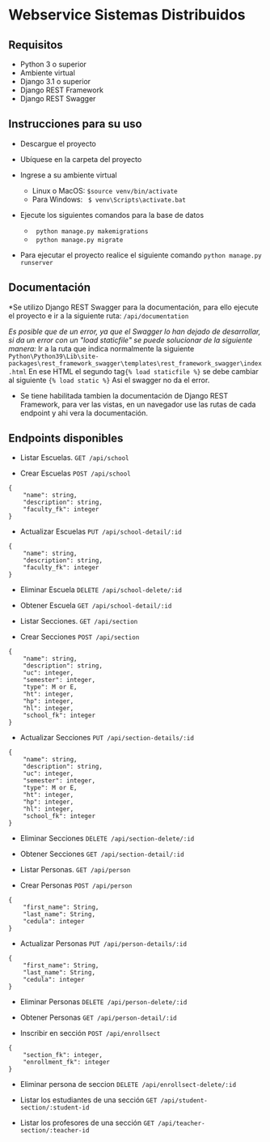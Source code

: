 # Webservice Sistemas Distribuidos

## Requisitos
* Python 3 o superior
* Ambiente virtual
* Django 3.1 o superior
* Django REST Framework
* Django REST Swagger

## Instrucciones para su uso
* Descargue el proyecto
* Ubíquese en la carpeta del proyecto 
* Ingrese a su ambiente virtual 
  * Linux o MacOS:  ``` $source venv/bin/activate ```
  * Para Windows: ```  $ venv\Scripts\activate.bat ```

* Ejecute los siguientes comandos para la base de datos
  * ```  python manage.py makemigrations ```
  * ```  python manage.py migrate ```
  
* Para ejecutar el proyecto realice el siguiente comando
```python manage.py runserver```
## Documentación

*Se utilizo Django REST Swagger para la documentación, para ello ejecute el proyecto e ir a la siguiente ruta:
```/api/documentation```

*Es posible que de un error, ya que el Swagger lo han dejado de desarrollar, si da un error con un "load staticfile" se puede solucionar de la siguiente manera:*
Ir a la ruta que indica normalmente la siguiente
``Python\Python39\Lib\site-packages\rest_framework_swagger\templates\rest_framework_swagger\index.html``
En ese HTML el segundo tag```{% load staticfile %}``` se debe cambiar al siguiente
```{% load static %}```
Asi el swagger no da el error.

* Se tiene habilitada tambien la documentación de Django REST Framework, para ver las vistas, en un navegador use las rutas de cada endpoint y ahi vera la documentación.
## Endpoints disponibles

* Listar Escuelas.
```GET /api/school```

* Crear Escuelas
```POST /api/school```
```Body:
{
    "name": string,
    "description": string,
    "faculty_fk": integer
}
```

* Actualizar Escuelas
```PUT /api/school-detail/:id```
```Body:
{
    "name": string,
    "description": string,
    "faculty_fk": integer
}
```

* Eliminar Escuela
```DELETE /api/school-delete/:id```

* Obtener Escuela
```GET /api/school-detail/:id```

* Listar Secciones.
```GET /api/section```

* Crear Secciones
```POST /api/section```
```Body:
{
    "name": string,
    "description": string,
    "uc": integer,
    "semester": integer,
    "type": M or E,
    "ht": integer,
    "hp": integer,
    "hl": integer,
    "school_fk": integer
}
```
* Actualizar Secciones
```PUT /api/section-details/:id```
```Body:
{
    "name": string,
    "description": string,
    "uc": integer,
    "semester": integer,
    "type": M or E,
    "ht": integer,
    "hp": integer,
    "hl": integer,
    "school_fk": integer
}
```
* Eliminar Secciones
```DELETE /api/section-delete/:id```

* Obtener Secciones
```GET /api/section-detail/:id```

* Listar Personas.
```GET /api/person```

* Crear Personas
```POST /api/person```
```Body:
{
    "first_name": String,
    "last_name": String,
    "cedula": integer
}
```
* Actualizar Personas
```PUT /api/person-details/:id```
```Body:
{
    "first_name": String,
    "last_name": String,
    "cedula": integer
}
```
* Eliminar Personas
```DELETE /api/person-delete/:id```

* Obtener Personas
```GET /api/person-detail/:id```

* Inscribir en sección
```POST /api/enrollsect```
```Body:
{
    "section_fk": integer,
    "enrollment_fk": integer
}
```

* Eliminar persona de seccion
```DELETE /api/enrollsect-delete/:id```

* Listar los estudiantes de una sección
```GET /api/student-section/:student-id```

* Listar los profesores de una sección
```GET /api/teacher-section/:teacher-id```